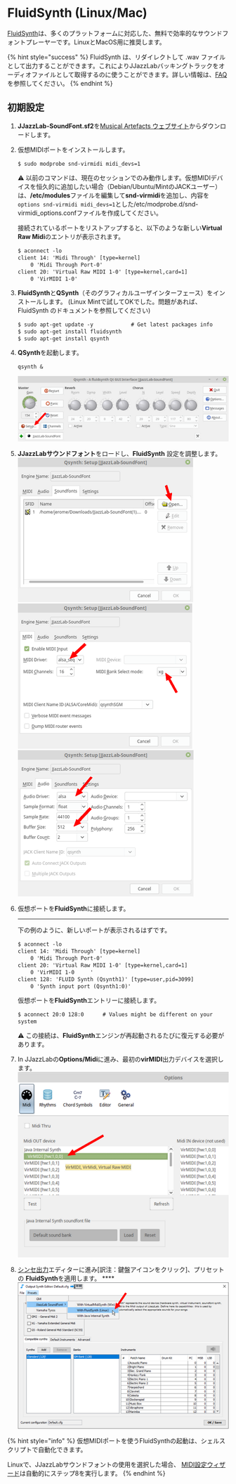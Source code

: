 # FluidSynth \(Linux/Mac\)

[FluidSynth](https://www.fluidsynth.org/)は、多くのプラットフォームに対応した、無料で効率的なサウンドフォントプレーヤーです。LinuxとMacOS用に推奨します。

{% hint style="success" %}
FluidSynth は、リダイレクトして .wav ファイルとして出力することができます。これによりJJazzLabバッキングトラックをオーディオファイルとして取得するのに使うことができます。詳しい情報は、[FAQ](../../faq.md#generate-mp3)を参照してください。
{% endhint %}

## 初期設定

1. **JJazzLab-SoundFont.sf2**を[Musical Artefacts ウェブサイト](https://musical-artifacts.com/artifacts/1036)からダウンロードします。 
2. 仮想MIDIポートをインストールします。

   ```text
   $ sudo modprobe snd-virmidi midi_devs=1
   ```

   ⚠ 以前のコマンドは、現在のセッションでのみ動作します。仮想MIDIデバイスを恒久的に追加したい場合（Debian/Ubuntu/MintのJACKユーザー）は、**/etc/modules**ファイルを編集して**snd-virmidi**を追加し、内容を`options snd-virmidi midi_devs=1`とした/etc/modprobe.d/snd-virmidi\_options.confファイルを作成してください。  


   接続されているポートをリストアップすると、以下のような新しい**Virtual Raw Midi**のエントリが表示されます。

   ```text
   $ aconnect -lo  
   client 14: 'Midi Through' [type=kernel]  
       0 'Midi Through Port-0'  
   client 20: 'Virtual Raw MIDI 1-0' [type=kernel,card=1]  
       0 'VirMIDI 1-0'
   ```

3. **FluidSynth**と**QSynth**（そのグラフィカルユーザインターフェース）をインストールします。 \(Linux Mintで試してOKでした。問題があれば、FluidSynth のドキュメントを参照してください\)

   ```text
   $ sudo apt-get update -y            # Get latest packages info
   $ sudo apt-get install fluidsynth
   $ sudo apt-get install qsynth
   ```

4. **QSynth**を起動します。

   ```text
   qsynth &
   ```

   ![](../../.gitbook/assets/fluidsynth-qsynth.png)   

5. **JJazzLabサウンドフォント**をロードし、**FluidSynth** 設定を調整します。  ![](../../.gitbook/assets/qsynth-loadsoundfont.png)  ![](../../.gitbook/assets/qsynth-midisettings.png)   ![](../../.gitbook/assets/qsynth-audiosettings.png) 
6. 仮想ポートを**FluidSynth**に接続します。  
   ****  
   下の例のように、新しいポートが表示されるはずです。

   ```text
   $ aconnect -lo
   client 14: 'Midi Through' [type=kernel]
       0 'Midi Through Port-0'
   client 20: 'Virtual Raw MIDI 1-0' [type=kernel,card=1]
       0 'VirMIDI 1-0     '
   client 128: 'FLUID Synth (Qsynth1)' [type=user,pid=3099]
       0 'Synth input port (Qsynth1:0)'
   ```

   仮想ポートを**FluidSynth**エントリーに接続します。

   ```text
   $ aconnect 20:0 128:0      # Values might be different on your system
   ```

   ⚠ この接続は、**FluidSynth**エンジンが再起動されるたびに復元する必要があります。  

7. In JJazzLabの**Options/Midi**に進み、最初の**virMIDI**出力デバイスを選択します。  ![](../../.gitbook/assets/fluidsynth-setmididevice.png) 
8. [シンセ出力](../output-synth.md)エディターに進み\[訳注：鍵盤アイコンをクリック\]、プリセットの **FluidSynth**を適用します。  ****![](../../.gitbook/assets/outputsynth-presetfluidsynth.png)

{% hint style="info" %}
仮想MIDIポートを使うFluidSynthの起動は、シェルスクリプトで自動化できます。

Linuxで、JJazzLabサウンドフォントの使用を選択した場合、 [MIDI設定ウィザード](../midi-configuration.md#midi-configuration-wizard)は自動的にステップ8を実行します。
{% endhint %}

